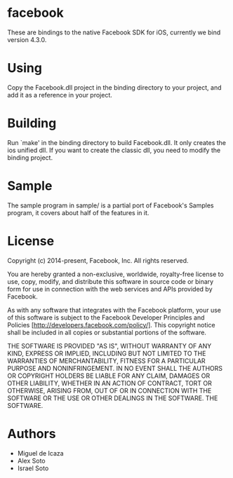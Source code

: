 facebook
========

These are bindings to the native Facebook SDK for iOS, currently we bind version 4.3.0.

Using
=====

Copy the Facebook.dll project in the binding directory to your
project, and add it as a reference in your project.

Building
========

Run `make' in the binding directory to build Facebook.dll. It only creates the ios unified dll. If you want to create the classic dll, you need to modify the binding project.

Sample
======

The sample program in sample/ is a partial port of Facebook's Samples
program, it covers about half of the features in it.

License
=======

Copyright (c) 2014-present, Facebook, Inc. All rights reserved.

You are hereby granted a non-exclusive, worldwide, royalty-free license to use,
copy, modify, and distribute this software in source code or binary form for use
in connection with the web services and APIs provided by Facebook.

As with any software that integrates with the Facebook platform, your use of
this software is subject to the Facebook Developer Principles and Policies
[http://developers.facebook.com/policy/]. This copyright notice shall be
included in all copies or substantial portions of the software.

THE SOFTWARE IS PROVIDED "AS IS", WITHOUT WARRANTY OF ANY KIND, EXPRESS OR
IMPLIED, INCLUDING BUT NOT LIMITED TO THE WARRANTIES OF MERCHANTABILITY, FITNESS
FOR A PARTICULAR PURPOSE AND NONINFRINGEMENT. IN NO EVENT SHALL THE AUTHORS OR
COPYRIGHT HOLDERS BE LIABLE FOR ANY CLAIM, DAMAGES OR OTHER LIABILITY, WHETHER
IN AN ACTION OF CONTRACT, TORT OR OTHERWISE, ARISING FROM, OUT OF OR IN
CONNECTION WITH THE SOFTWARE OR THE USE OR OTHER DEALINGS IN THE SOFTWARE.
THE SOFTWARE.

Authors
=======

* Miguel de Icaza
* Alex Soto
* Israel Soto
